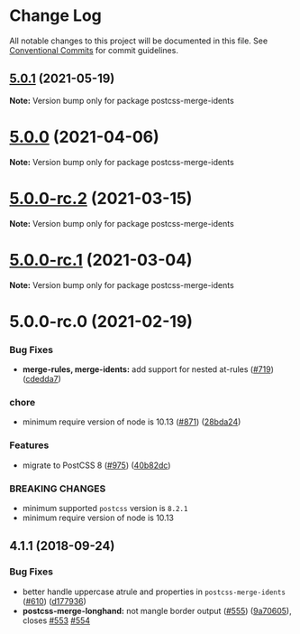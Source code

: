 # Change Log

All notable changes to this project will be documented in this file.
See [Conventional Commits](https://conventionalcommits.org) for commit guidelines.

## [5.0.1](https://github.com/cssnano/cssnano/compare/postcss-merge-idents@5.0.0...postcss-merge-idents@5.0.1) (2021-05-19)

**Note:** Version bump only for package postcss-merge-idents

# [5.0.0](https://github.com/cssnano/cssnano/compare/postcss-merge-idents@5.0.0-rc.2...postcss-merge-idents@5.0.0) (2021-04-06)

**Note:** Version bump only for package postcss-merge-idents

# [5.0.0-rc.2](https://github.com/cssnano/cssnano/compare/postcss-merge-idents@5.0.0-rc.1...postcss-merge-idents@5.0.0-rc.2) (2021-03-15)

**Note:** Version bump only for package postcss-merge-idents

# [5.0.0-rc.1](https://github.com/cssnano/cssnano/compare/postcss-merge-idents@5.0.0-rc.0...postcss-merge-idents@5.0.0-rc.1) (2021-03-04)

**Note:** Version bump only for package postcss-merge-idents

# 5.0.0-rc.0 (2021-02-19)

### Bug Fixes

- **merge-rules, merge-idents:** add support for nested at-rules ([#719](https://github.com/cssnano/cssnano/issues/719)) ([cdedda7](https://github.com/cssnano/cssnano/commit/cdedda7f9d67873d872add044ad34c91616579f3))

### chore

- minimum require version of node is 10.13 ([#871](https://github.com/cssnano/cssnano/issues/871)) ([28bda24](https://github.com/cssnano/cssnano/commit/28bda243e32ce3ba89b3c358a5f78727b3732f11))

### Features

- migrate to PostCSS 8 ([#975](https://github.com/cssnano/cssnano/issues/975)) ([40b82dc](https://github.com/cssnano/cssnano/commit/40b82dca7f53ac02cd4fe62846dec79b898ccb49))

### BREAKING CHANGES

- minimum supported `postcss` version is `8.2.1`
- minimum require version of node is 10.13

## 4.1.1 (2018-09-24)

### Bug Fixes

- better handle uppercase atrule and properties in `postcss-merge-idents` ([#610](https://github.com/cssnano/cssnano/issues/610)) ([d177936](https://github.com/cssnano/cssnano/commit/d177936b2656ad286490bedc3c4ab9773a63e5bc))
- **postcss-merge-longhand:** not mangle border output ([#555](https://github.com/cssnano/cssnano/issues/555)) ([9a70605](https://github.com/cssnano/cssnano/commit/9a706050b621e7795a9bf74eb7110b5c81804ffe)), closes [#553](https://github.com/cssnano/cssnano/issues/553) [#554](https://github.com/cssnano/cssnano/issues/554)
